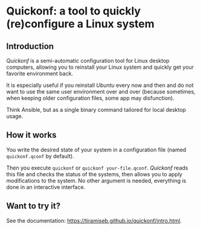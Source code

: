 # Quickonf: a tool to quickly (re)configure a Linux system

## Introduction

_Quickonf_ is a semi-automatic configuration tool for Linux desktop computers, allowing you to reinstall your Linux system and quickly get your favorite environment back.

It is especially useful if you reinstall _Ubuntu_ every now and then and do not want to use the same user environment over and over (because sometimes, when keeping older configuration files, some app may disfunction).

Think Ansible, but as a single binary command tailored for local desktop usage.

## How it works

You write the desired state of your system in a configuration file (named `quickonf.qconf` by default).

Then you execute `quickonf` or `quickonf your-file.qconf`. _Quickonf_ reads this file and checks the status of the systems, then allows you to apply modifications to the system. No other argument is needed, everything is done in an interactive interface.

## Want to try it?

See the documentation: <https://tiramiseb.github.io/quickonf/intro.html>.
